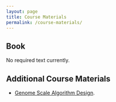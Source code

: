 ```yaml
---
layout: page
title: Course Materials
permalink: /course-materials/
---
```


<!--{% include image.html url="/_images/cover2.jpg" width=175 align="right" %}-->

## Book

No required text currently.

## Additional Course Materials

* [Genome Scale Algorithm Design](http://www.genome-scale.info/index.html).
